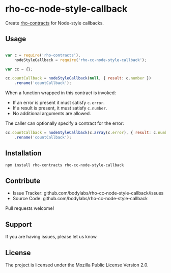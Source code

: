 rho-cc-node-style-callback
==========================

Create [rho-contracts][] for Node-style callbacks.

[rho-contracts]: https://github.com/bodylabs/rho-contracts.js


Usage
-----

```js

var c = require('rho-contracts'),
    nodeStyleCallback = require('rho-cc-node-style-callback');

var cc = {};

cc.countCallback = nodeStyleCallback(null, { result: c.number })
    .rename('countCallback');
```

When a function wrapped in this contract is invoked:

- If an error is present it must satisfy `c.error`.
- If a result is present, it must satisfy `c.number`.
- No additional arguments are allowed.

The caller can optionally specify a contract for the error:

```js
cc.countCallback = nodeStyleCallback(c.array(c.error), { result: c.number })
    .rename('countCallback');
```


Installation
------------

```sh
npm install rho-contracts rho-cc-node-style-callback
```


Contribute
----------

- Issue Tracker: github.com/bodylabs/rho-cc-node-style-callback/issues
- Source Code: github.com/bodylabs/rho-cc-node-style-callback

Pull requests welcome!


Support
-------

If you are having issues, please let us know.


License
-------

The project is licensed under the Mozilla Public License Version 2.0.
